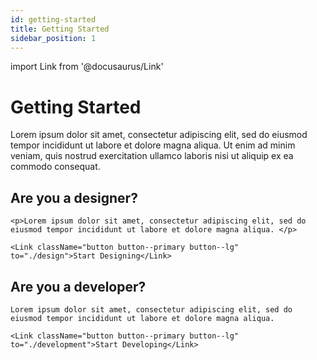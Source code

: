 ```yaml
---
id: getting-started
title: Getting Started
sidebar_position: 1
---
```


import Link from '@docusaurus/Link'

# Getting Started

<p class="margin-bottom--lg">Lorem ipsum dolor sit amet, consectetur adipiscing elit, sed do eiusmod tempor incididunt ut labore et dolore magna aliqua. Ut enim ad minim veniam, quis nostrud exercitation ullamco laboris nisi ut aliquip ex ea commodo consequat.</p>

<div class="grid grid-cols-2">
  <div>
    <h2>Are you a designer?</h2>

    <p>Lorem ipsum dolor sit amet, consectetur adipiscing elit, sed do eiusmod tempor incididunt ut labore et dolore magna aliqua. </p>

    <Link className="button button--primary button--lg" to="./design">Start Designing</Link>

  </div>
  <div>
    <h2>Are you a developer?</h2>

    Lorem ipsum dolor sit amet, consectetur adipiscing elit, sed do eiusmod tempor incididunt ut labore et dolore magna aliqua.

    <Link className="button button--primary button--lg" to="./development">Start Developing</Link>

  </div>
</div>
